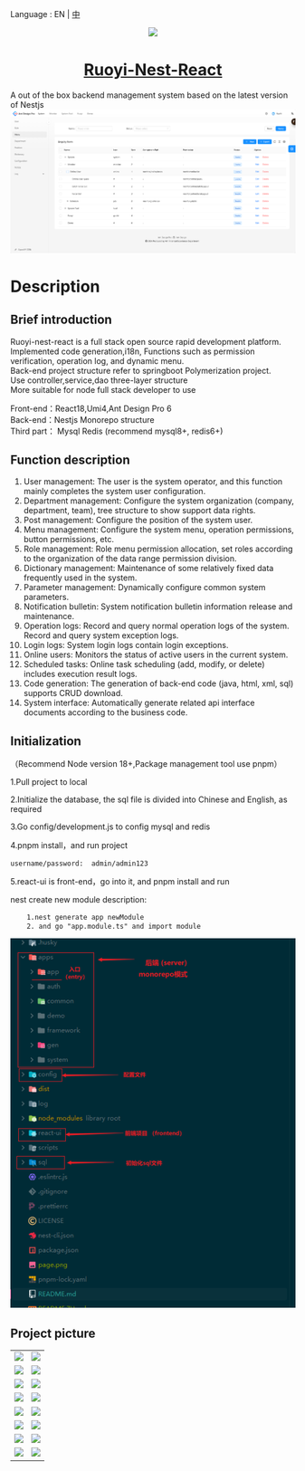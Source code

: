 Language : EN | [中](./README.ZH.md)

<p align="center">
  <a href="https://nestjs.com">
    <picture>
      <source media="(prefers-color-scheme: dark)" srcset="https://nestjs.com/logo-small-gradient.76616405.svg">
      <img src="https://nestjs.com/logo-small-gradient.76616405.svg" height="80">
    </picture>
    <h1 align="center">Ruoyi-Nest-React</h1>
  </a>
</p>

[//]: # (<div align="center">)

A out of the box backend management system based on the latest version of Nestjs
![例图1](./page.png)
# Description
## Brief introduction
Ruoyi-nest-react is a full stack open source rapid development platform. Implemented code generation,i18n,
Functions such as permission verification, operation log, and dynamic menu.   
Back-end project structure refer to springboot Polymerization project.  
Use controller,service,dao three-layer structure  
More suitable for node full stack developer to use  

Front-end：React18,Umi4,Ant Design Pro 6  
Back-end：Nestjs Monorepo structure  
Third part： Mysql Redis (recommend mysql8+, redis6+)
## Function description
1. User management: The user is the system operator, and this function mainly completes the system user configuration.
2. Department management: Configure the system organization (company, department, team), tree structure to show support data rights.
3. Post management: Configure the position of the system user.
4. Menu management: Configure the system menu, operation permissions, button permissions, etc.
5. Role management: Role menu permission allocation, set roles according to the organization of the data range permission division.
6. Dictionary management: Maintenance of some relatively fixed data frequently used in the system.
7. Parameter management: Dynamically configure common system parameters.
8. Notification bulletin: System notification bulletin information release and maintenance.
9. Operation logs: Record and query normal operation logs of the system. Record and query system exception logs.
10. Login logs: System login logs contain login exceptions.
11. Online users: Monitors the status of active users in the current system.
12. Scheduled tasks: Online task scheduling (add, modify, or delete) includes execution result logs.
13. Code generation: The generation of back-end code (java, html, xml, sql) supports CRUD download.
14. System interface: Automatically generate related api interface documents according to the business code.

## Initialization
（Recommend Node version 18+,Package management tool use pnpm）  

1.Pull project to local

2.Initialize the database, the sql file is divided into Chinese and English, as required

3.Go config/development.js to config mysql and redis

4.pnpm install，and run project
```angular2html
username/password:  admin/admin123
```
5.react-ui is front-end，go into it, and pnpm install and run

nest create new module description:
```angular2html
    1.nest generate app newModule
    2. and go "app.module.ts" and import module
```
![例图1](./structure.png)

## Project picture
<table>
    <tr>
        <td><img src="https://oscimg.oschina.net/oscnet/up-9996b274886e8134066ccee096fde2089dd.png"/></td>
        <td><img src="https://oscimg.oschina.net/oscnet/up-66afe06885d34482862536e4f00c87c0475.png"/></td>
    </tr>    
    <tr>
        <td><img src="https://oscimg.oschina.net/oscnet/up-f279ee4e419e9ba80a77fd898ebd8c9ac45.png"/></td>
        <td><img src="https://oscimg.oschina.net/oscnet/up-b56c891e29d1dfd0213b000339effd256db.png"/></td>
    </tr>
    <tr>
        <td><img src="https://oscimg.oschina.net/oscnet/up-26d4a0f56967f4c319d6e95cab9652bdbfe.png"/></td>
        <td><img src="https://oscimg.oschina.net/oscnet/up-125aed48a8214551cb2ce5aa5a1403d78e9.png"/></td>
    </tr>
    <tr>
        <td><img src="https://oscimg.oschina.net/oscnet/up-59bc1efe5d8f109e56305aa86192ff56bb0.png"/></td>
        <td><img src="https://oscimg.oschina.net/oscnet/up-6e081044a6f864c96df9a25aaa26516f7fc.png"/></td>
    </tr>
	<tr>
        <td><img src="https://oscimg.oschina.net/oscnet/up-ed2e67f41c8a56e0db1215645a0d9dd1e52.png"/></td>
        <td><img src="https://oscimg.oschina.net/oscnet/up-2788241f7893ac8fbfd2b84813f60451755.png"/></td>
    </tr>
	<tr>
        <td><img src="https://oscimg.oschina.net/oscnet/up-eda1770f6383e0001439b56c3392012213d.png"/></td>
        <td><img src="https://oscimg.oschina.net/oscnet/up-31c487d7419b16bc79de0d6a6a12789f048.png"/></td>
    </tr>
    <tr>
        <td><img src="https://oscimg.oschina.net/oscnet/up-31c487d7419b16bc79de0d6a6a12789f048.png"/></td>
        <td><img src="https://oscimg.oschina.net/oscnet/up-4d8cd86ba198f0263f90a0bd36c47b0317b.png"/></td>
    </tr>
	<tr>
        <td><img src="https://oscimg.oschina.net/oscnet/up-6d0ba703a00f8b02a0540931c9e67fe816c.png"/></td>
        <td><img src="https://oscimg.oschina.net/oscnet/up-376159966aa67e7e2fdd971bf68fb0a3375.png"/></td>
    </tr>
</table>
